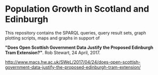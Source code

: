 # Population Growth in Scotland and Edinburgh

This repository contains the SPARQL queries, query result sets, graph
plotting scripts, maps and graphs in support of

__"Does Open Scottish Government Data Justify the Proposed Edinburgh
Tram Extension?"__. Rob Stewart, 24 April, 2017.

http://www.macs.hw.ac.uk/SWeL/2017/04/24/does-open-scottish-government-data-justify-the-proposed-edinburgh-tram-extension/
